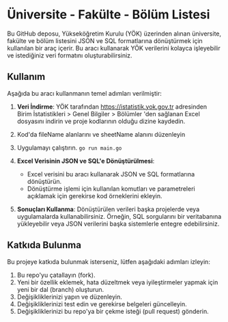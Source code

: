 # Üniversite - Fakülte - Bölüm Listesi

Bu GitHub deposu, Yükseköğretim Kurulu (YÖK) üzerinden alınan üniversite, fakülte ve bölüm listesini JSON ve SQL formatlarına dönüştürmek için kullanılan bir araç içerir. Bu aracı kullanarak YÖK verilerini kolayca işleyebilir ve istediğiniz veri formatını oluşturabilirsiniz.

## Kullanım

Aşağıda bu aracı kullanmanın temel adımları verilmiştir:

1. **Veri İndirme**: YÖK tarafından https://istatistik.yok.gov.tr adresinden  Birim İstatistikleri > Genel Bilgiler > Bölümler 'den  sağlanan Excel dosyasını indirin ve proje kodlarının olduğu dizine kaydedin.
2. Kod'da fileName alanlarını ve sheetName alanını düzenleyin
3. Uygulamayı çalıştırın. `go run main.go`
4. **Excel Verisinin JSON ve SQL'e Dönüştürülmesi**:

   - Excel verisini bu aracı kullanarak JSON ve SQL formatlarına dönüştürün.
   - Dönüştürme işlemi için kullanılan komutları ve parametreleri açıklamak için gerekirse kod örneklerini ekleyin.
5. **Sonuçları Kullanma**: Dönüştürülen verileri başka projelerde veya uygulamalarda kullanabilirsiniz. Örneğin, SQL sorgularını bir veritabanına yükleyebilir veya JSON verilerini başka sistemlerle entegre edebilirsiniz.

## Katkıda Bulunma

Bu projeye katkıda bulunmak isterseniz, lütfen aşağıdaki adımları izleyin:

1. Bu repo'yu çatallayın (fork).
2. Yeni bir özellik eklemek, hata düzeltmek veya iyileştirmeler yapmak için yeni bir dal (branch) oluşturun.
3. Değişikliklerinizi yapın ve düzenleyin.
4. Değişikliklerinizi test edin ve gerekirse belgeleri güncelleyin.
5. Değişikliklerinizi bu repo'ya bir çekme isteği (pull request) gönderin.
